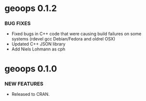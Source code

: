 geoops 0.1.2
============

### BUG FIXES

* Fixed bugs in C++ code that were causing build failures on some
systems (rdevel gcc Debian/Fedora and oldrel OSX)
* Updated C++ JSON library
* Add Niels Lohmann as cph


geoops 0.1.0
============

### NEW FEATURES

* Released to CRAN.
